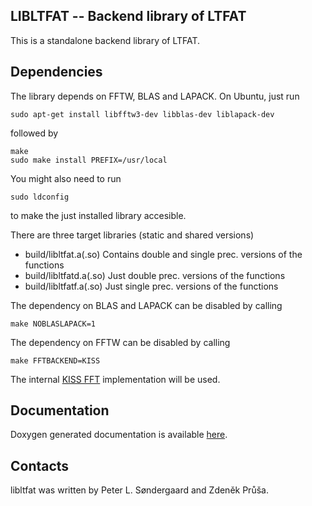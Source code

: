 LIBLTFAT -- Backend library of LTFAT
------------------------------------

This is a standalone backend library of LTFAT.

Dependencies
------------

The library depends on FFTW, BLAS and LAPACK. On Ubuntu, just run
```
sudo apt-get install libfftw3-dev libblas-dev liblapack-dev
```
followed by
```
make
sudo make install PREFIX=/usr/local
```

You might also need to run
```
sudo ldconfig
```
to make the just installed library accesible.


There are three target libraries (static and shared versions)
* build/libltfat.a(.so)   Contains double and single prec. versions of the functions
* build/libltfatd.a(.so)  Just double prec. versions of the functions
* build/libltfatf.a(.so)  Just single prec. versions of the functions

The dependency on BLAS and LAPACK can be disabled by calling
```
make NOBLASLAPACK=1
```

The dependency on FFTW can be disabled by calling
```
make FFTBACKEND=KISS
```
The internal [KISS FFT](http://kissfft.sourceforge.net/) implementation will be used.

Documentation
-------------

Doxygen generated documentation is available [here](http://ltfat.github.io/libltfat).

Contacts
--------

libltfat was written by Peter L. Søndergaard and Zdeněk Průša.



